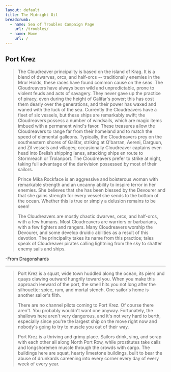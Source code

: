 ```yaml
---
layout: default
title: The Midnight Oil
breadcrumb:
  - name: Sea of Troubles Campaign Page
    url: /troubles/
  - name: Home
    url: /
---
```

## Port Krez

> The Cloudreaver principality is based on the island of Krag. It is a blend of dwarves, orcs, and half-orcs -- traditionally enemies in the Mror Holds, these races have found common cause on the seas. The Cloudreavers have always been wild and unpredictable, prone to violent feuds and acts of savagery. They never gave up the practice of piracy, even during the height of Galifar's power; this has cost them dearly over the generations, and their power has waxed and waned with the luck of the sea. Currently the Cloudreavers have a fleet of six vessels, but these ships are remarkably swift; the Cloudreavers possess a number of windsails, which are magic items imbued with a permanent wind's favor. These treasures allow the Cloudreavers to range far from their homeland and to match the speed of elemental galleons. Typically, the Cloudreavers prey on the southeastern shores of Galifar, striking at Q'barran, Aereni, Darguun, and Zil vessels and villages; occasionally Cloudreaver captains even head into Brelish shipping lanes, attacking ships en route to Stormreach or Trolanport. The Cloudreavers prefer to strike at night, taking full advantage of the darkvision possessed by most of their sailors.
> 
> Prince Mika Rockface is an aggressive and boisterous woman with remarkable strength and an uncanny ability to inspire terror in her enemies. She believes that she has been blessed by the Devourer and that she gains strength for every vessel she sends to the bottom of the ocean. Whether this is true or simply a delusion remains to be seen!
> 
> The Cloudreavers are mostly chaotic dwarves, orcs, and half-orcs, with a few humans. Most Cloudreavers are warriors or barbarians, with a few fighters and rangers. Many Cloudreavers worship the Devourer, and some develop druidic abilities as a result of this devotion. The principality takes its name from this practice; tales speak of Cloudreaver pirates calling lightning from the sky to shatter enemy sails and ships.

-From Dragonshards

---

> Port Krez is a squat, wide town huddled along the ocean, its piers and quays clawing outward hungrily toward you. When you make this approach leeward of the port, the smell hits you not long after the silhouette: spice, rum, and mortal stench. One sailor's home is another sailor's filth.
> 
> There are no channel pilots coming to Port Krez. Of course there aren't. You probably wouldn't want one anyway. Fortunately, the shallows here aren't very dangerous, and it's not very hard to berth, especially since you're the largest ship on the move right now and nobody's going to try to muscle you out of their way.
> 
> Port Krez is a thriving and grimy place. Sailors drink, sing, and scrap with each other all along North Port Row, while prostitutes take calls and longshoremen muscle through the crowds with cargo. The buildings here are squat, hearty limestone buildings, built to bear the abuse of drunkards careening into every corner every day of every week of every year.

